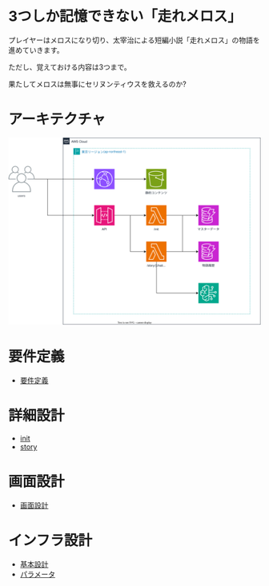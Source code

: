 # 3つしか記憶できない「走れメロス」

プレイヤーはメロスになり切り、太宰治による短編小説「走れメロス」の物語を進めていきます。

ただし、覚えておける内容は3つまで。

果たしてメロスは無事にセリヌンティウスを救えるのか?

# アーキテクチャ

![アーキテクチャ図](doc/design/architecture.drawio.svg)

# 要件定義

- [要件定義](doc/design/requirements_definition.md)

# 詳細設計

- [init](doc/design/detailed/init.md)
- [story](doc/design/detailed/story.md)

# 画面設計

- [画面設計](doc/design/screen/document.md)

# インフラ設計

- [基本設計](doc/design/infra/base.md)
- [パラメータ](doc/design/infra/paramater.md)